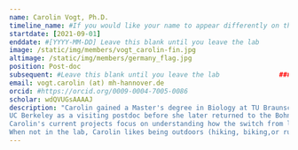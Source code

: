 ```yaml
---
name: Carolin Vogt, Ph.D.
timeline_name: #If you would like your name to appear differently on the Lab timeline, fill out this line.
startdate: [2021-09-01]
enddate: #[YYYY-MM-DD] Leave this blank until you leave the lab
image: /static/img/members/vogt_carolin-fin.jpg
altimage: /static/img/members/germany_flag.jpg
position: Post-doc
subsequent: #Leave this blank until you leave the lab				### LEAVE THIS BLANK
email: vogt.carolin (at) mh-hannover.de 
orcid: #https://orcid.org/0009-0004-7005-0086
scholar: wdQVUGsAAAAJ
description: "Carolin gained a Master's degree in Biology at TU Braunschweig before undertaking a PhD in the lab of PD Jens Bohne at the MHH. She received a DAAD PRIME fellowship that allowed her to join the lab of Prof. Britt Glaunsinger at 
UC Berkeley as a visiting postdoc before she later returned to the Bohne lab. In the Summer of 2021, she joined the Depledge Lab.
Carolin's current projects focus on understanding how the switch from latent to lytic replication in VZV takes place on the transcriptional level, and to identify RNA-binding proteins that bind to specific VZV transcripts.  
When not in the lab, Carolin likes being outdoors (hiking, biking,or running), spending time with friends and family, or reading a good book."
---
```

